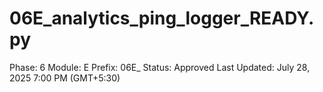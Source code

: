 # 06E_analytics_ping_logger_READY.py

Phase: 6
Module: E
Prefix: 06E_
Status: Approved
Last Updated: July 28, 2025 7:00 PM (GMT+5:30)